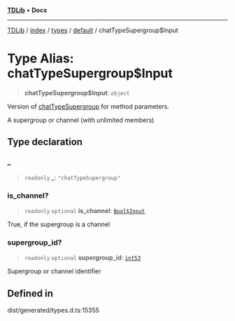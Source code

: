 [**TDLib**](../../../../../../README.md) • **Docs**

***

[TDLib](../../../../../../modules.md) / [index](../../../../../README.md) / [types](../../../README.md) / [default](../README.md) / chatTypeSupergroup$Input

# Type Alias: chatTypeSupergroup$Input

> **chatTypeSupergroup$Input**: `object`

Version of [chatTypeSupergroup](chatTypeSupergroup.md) for method parameters.

A supergroup or channel (with unlimited members)

## Type declaration

### \_

> `readonly` **\_**: `"chatTypeSupergroup"`

### is\_channel?

> `readonly` `optional` **is\_channel**: [`Bool$Input`](Bool$Input.md)

True, if the supergroup is a channel

### supergroup\_id?

> `readonly` `optional` **supergroup\_id**: [`int53`](int53-1.md)

Supergroup or channel identifier

## Defined in

dist/generated/types.d.ts:15355
